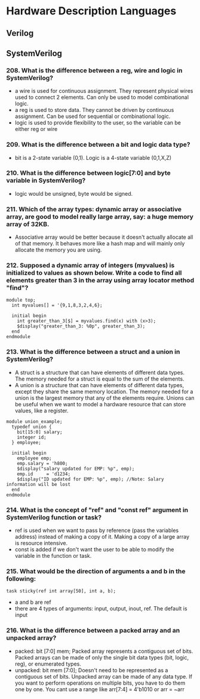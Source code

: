 # Hardware Description Languages

## Verilog

## SystemVerilog

### 208. What is the difference between a reg, wire and logic in SystemVerilog?
- a wire is used for continuous assignment. They represent physical wires used to connect 2 elements. Can only be used to model combinational logic.
- a reg is used to store data. They cannot be driven by continuous assignment. Can be used for sequential or combinational logic.
- logic is used to provide flexibility to the user, so the variable can be either reg or wire

### 209. What is the difference between a bit and logic data type?
- bit is a 2-state variable (0,1). Logic is a 4-state variable (0,1,X,Z)

### 210. What is the difference between logic[7:0] and byte variable in SystemVerilog?
- logic would be unsigned, byte would be signed.

### 211. Which of the array types: dynamic array or associative array, are good to model really large array, say: a huge memory array of 32KB.
- Associative array would be better because it doesn't actually allocate all of that memory. It behaves more like a hash map and will mainly only allocate the memory you are using.

### 212. Supposed a dynamic array of integers (myvalues) is initialized to values as shown below. Write a code to find all elements greater than 3 in the array using array locator method "find"? 
```
module top;
  int myvalues[] = '{9,1,8,3,2,4,6};
    
  initial begin
    int greater_than_3[$] = myvalues.find(x) with (x>3);
    $display("greater_than_3: %0p", greater_than_3);
  end
endmodule
```

### 213. What is the difference between a struct and a union in SystemVerilog?
- A struct is a structure that can have elements of different data types. The memory needed for a struct is equal to the sum of the elements.
- A union is a structure that can have elements of different data types, except they share the same memory location. The memory needed for a union is the largest memory that any of the elements require. Unions can be useful when we want to model a hardware resource that can store values, like a register.

```
module union_example;
  typedef union {
    bit[15:0] salary;
    integer id;
  } employee;
    
  initial begin
    employee emp;
    emp.salary = 'h800;
    $display("salary updated for EMP: %p", emp);
    emp.id     = 'd1234;
    $display("ID updated for EMP: %p", emp); //Note: Salary information will be lost
  end
endmodule
```

### 214. What is the concept of "ref" and "const ref" argument in SystemVerilog function or task?
- ref is used when we want to pass by reference (pass the variables address) instead of making a copy of it. Making a copy of a large array is resource intensive.
- const is added if we don't want the user to be able to modify the variable in the function or task.

### 215. What would be the direction of arguments a and b in the following:
```
task sticky(ref int array[50], int a, b);
```
- a and b are ref
- there are 4 types of arguments: input, output, inout, ref. The default is input

### 216. What is the difference between a packed array and an unpacked array?
- packed: bit [7:0] mem;  Packed array represents a contiguous set of bits. Packed arrays can be made of only the single bit data types (bit, logic, reg), or enumerated types.
- unpacked: bit mem [7:0]; Doesn't need to be represented as a contiguous set of bits. Unpacked array can be made of any data type. If you want to perform operations on multiple bits, you have to do them one by one. You cant use a range like arr[7:4] = 4'b1010 or arr = ~arr
